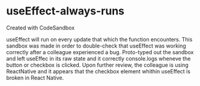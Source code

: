 # useEffect-always-runs
Created with CodeSandbox


useEffect will run on every update that which the function encounters. This sandbox was made in order to double-check
that useEffect was working correctly after a colleague experienced a bug. Proto-typed out the sandbox and left 
useEffec in its raw state and it correctly console.logs wheneve the button or checkbox is clicked.
Upon further review, the colleague is using ReactNative and it appears that the checkbox element whithin useEffect is 
broken in React Native. 
